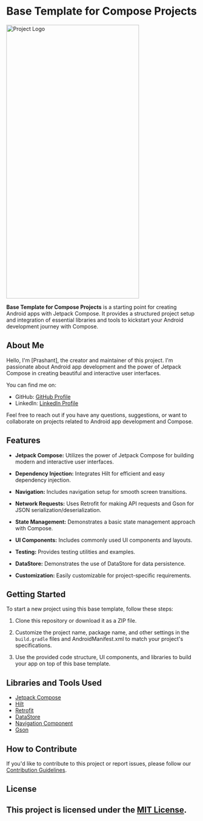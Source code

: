 # Base Template for Compose Projects

<img alt="Project Logo" height="720" width="350" src=https://github.com/prashant17d97/ComposeBaseTemplate/assets/84988691/f41b94b9-f98f-4143-95d2-5b8bb226f1a4/>

**Base Template for Compose Projects** is a starting point for creating Android apps with Jetpack Compose. It provides a structured project setup and integration of essential libraries and tools to kickstart your Android development journey with Compose.

## About Me

Hello, I'm [Prashant], the creator and maintainer of this project. I'm passionate about Android app development and the power of Jetpack Compose in creating beautiful and interactive user interfaces.

You can find me on:

- GitHub: [GitHub Profile](https://github.com/prashant17d97)
- LinkedIn: [LinkedIn Profile](https://www.linkedin.com/in/prashant-d97/)

Feel free to reach out if you have any questions, suggestions, or want to collaborate on projects related to Android app development and Compose.

## Features

- **Jetpack Compose:** Utilizes the power of Jetpack Compose for building modern and interactive user interfaces.

- **Dependency Injection:** Integrates Hilt for efficient and easy dependency injection.

- **Navigation:** Includes navigation setup for smooth screen transitions.

- **Network Requests:** Uses Retrofit for making API requests and Gson for JSON serialization/deserialization.

- **State Management:** Demonstrates a basic state management approach with Compose.

- **UI Components:** Includes commonly used UI components and layouts.

- **Testing:** Provides testing utilities and examples.

- **DataStore:** Demonstrates the use of DataStore for data persistence.

- **Customization:** Easily customizable for project-specific requirements.

## Getting Started

To start a new project using this base template, follow these steps:

1. Clone this repository or download it as a ZIP file.

2. Customize the project name, package name, and other settings in the `build.gradle` files and AndroidManifest.xml to match your project's specifications.

3. Use the provided code structure, UI components, and libraries to build your app on top of this base template.

## Libraries and Tools Used

- [Jetpack Compose](https://developer.android.com/jetpack/compose)
- [Hilt](https://developer.android.com/training/dependency-injection/hilt-android)
- [Retrofit](https://square.github.io/retrofit/)
- [DataStore](https://developer.android.com/topic/libraries/architecture/datastore)
- [Navigation Component](https://developer.android.com/guide/navigation)
- [Gson](https://github.com/google/gson)

## How to Contribute

If you'd like to contribute to this project or report issues, please follow our [Contribution Guidelines](CONTRIBUTING.md).

## License

This project is licensed under the [MIT License](LICENSE).
---

